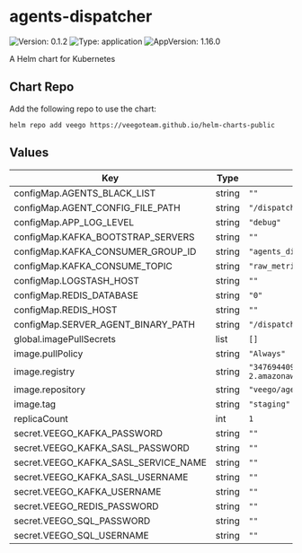 # agents-dispatcher

![Version: 0.1.2](https://img.shields.io/badge/Version-0.1.2-informational?style=flat-square) ![Type: application](https://img.shields.io/badge/Type-application-informational?style=flat-square) ![AppVersion: 1.16.0](https://img.shields.io/badge/AppVersion-1.16.0-informational?style=flat-square)

A Helm chart for Kubernetes

## Chart Repo

Add the following repo to use the chart:

```console
helm repo add veego https://veegoteam.github.io/helm-charts-public
```

## Values

| Key | Type | Default | Description |
|-----|------|---------|-------------|
| configMap.AGENTS_BLACK_LIST | string | `""` |  |
| configMap.AGENT_CONFIG_FILE_PATH | string | `"/dispatcher/agent/agent.config.json"` |  |
| configMap.APP_LOG_LEVEL | string | `"debug"` |  |
| configMap.KAFKA_BOOTSTRAP_SERVERS | string | `""` |  |
| configMap.KAFKA_CONSUMER_GROUP_ID | string | `"agents_dispatcher"` |  |
| configMap.KAFKA_CONSUME_TOPIC | string | `"raw_metrics"` |  |
| configMap.LOGSTASH_HOST | string | `""` |  |
| configMap.REDIS_DATABASE | string | `"0"` |  |
| configMap.REDIS_HOST | string | `""` |  |
| configMap.SERVER_AGENT_BINARY_PATH | string | `"/dispatcher/agent/deviceagentrun"` |  |
| global.imagePullSecrets | list | `[]` |  |
| image.pullPolicy | string | `"Always"` |  |
| image.registry | string | `"347694409649.dkr.ecr.us-west-2.amazonaws.com"` |  |
| image.repository | string | `"veego/agents-dispatcher"` |  |
| image.tag | string | `"staging"` |  |
| replicaCount | int | `1` |  |
| secret.VEEGO_KAFKA_PASSWORD | string | `""` |  |
| secret.VEEGO_KAFKA_SASL_PASSWORD | string | `""` |  |
| secret.VEEGO_KAFKA_SASL_SERVICE_NAME | string | `""` |  |
| secret.VEEGO_KAFKA_SASL_USERNAME | string | `""` |  |
| secret.VEEGO_KAFKA_USERNAME | string | `""` |  |
| secret.VEEGO_REDIS_PASSWORD | string | `""` |  |
| secret.VEEGO_SQL_PASSWORD | string | `""` |  |
| secret.VEEGO_SQL_USERNAME | string | `""` |  |